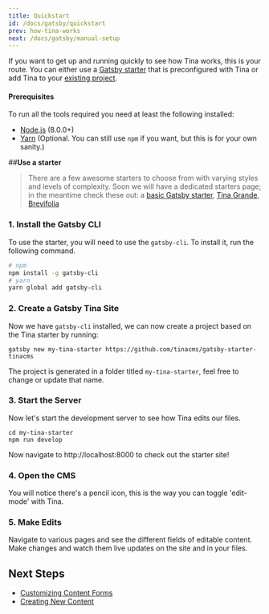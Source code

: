 ```yaml
---
title: Quickstart
id: /docs/gatsby/quickstart
prev: how-tina-works
next: /docs/gatsby/manual-setup
---
```


If you want to get up and running quickly to see how Tina works, this is your route. You can either use a [Gatsby starter](https://github.com/tinacms/gatsby-starter-tinacms) that is preconfigured with Tina or add Tina to your [existing project](/docs/gatsby/manual-setup).

#### Prerequisites

To run all the tools required you need at least the following installed:

- [Node.js](https://nodejs.org/en/) (8.0.0+)
- [Yarn](https://yarnpkg.com) (Optional. You can still use `npm` if you want, but this is for your own sanity.)

##**Use a starter**

> There are a few awesome starters to choose from with varying styles and levels of complexity. Soon we will have a dedicated starters page; in the meantime check these out: a [basic Gatsby starter](https://github.com/tinacms/gatsby-starter-tinacms), [Tina Grande](https://github.com/tinacms/tina-starter-grande), [Brevifolia](https://github.com/kendallstrautman/brevifolia-gatsby-tinacms)

### 1. Install the Gatsby CLI

To use the starter, you will need to use the `gatsby-cli`. To install it, run the following command.

```bash
# npm
npm install -g gatsby-cli
# yarn
yarn global add gatsby-cli
```

### 2. Create a Gatsby Tina Site

Now we have `gatsby-cli` installed, we can now create a project based on the Tina starter by running:

```
gatsby new my-tina-starter https://github.com/tinacms/gatsby-starter-tinacms
```

The project is generated in a folder titled `my-tina-starter`, feel free to change or update that name.

### 3. Start the Server
Now let's start the development server to see how Tina edits our files.

```
cd my-tina-starter
npm run develop
```

Now navigate to http://localhost:8000 to check out the starter site!

### 4. Open the CMS

You will notice there's a pencil icon, this is the way you can toggle 'edit-mode' with Tina.

### 5. Make Edits

Navigate to various pages and see the different fields of editable content. Make changes and watch them live updates on the site and in your files.

## Next Steps

- [Customizing Content Forms](/docs/gatsby/custom-fields)
- [Creating New Content](/docs/gatsby/markdown#creating-new-markdown-files)
